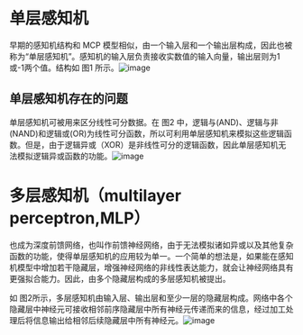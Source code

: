 # 单层感知机
早期的感知机结构和 MCP 模型相似，由一个输入层和一个输出层构成，因此也被称为“单层感知机”。感知机的输入层负责接收实数值的输入向量，输出层则为1或-1两个值。结构如 图1 所示。![image](https://paddlepedia.readthedocs.io/en/latest/_images/single_perceptron.png)

## 单层感知机存在的问题
单层感知机可被用来区分线性可分数据。在 图2 中，逻辑与(AND)、逻辑与非(NAND)和逻辑或(OR)为线性可分函数，所以可利用单层感知机来模拟这些逻辑函数。但是，由于逻辑异或（XOR）是非线性可分的逻辑函数，因此单层感知机无法模拟逻辑异或函数的功能。![image](https://paddlepedia.readthedocs.io/en/latest/_images/xor.png)
# 多层感知机（multilayer perceptron,MLP）
也成为深度前馈网络，也叫作前馈神经网络，由于无法模拟诸如异或以及其他复杂函数的功能，使得单层感知机的应用较为单一。一个简单的想法是，如果能在感知机模型中增加若干隐藏层，增强神经网络的非线性表达能力，就会让神经网络具有更强拟合能力。因此，由多个隐藏层构成的多层感知机被提出。

如 图2所示，多层感知机由输入层、输出层和至少一层的隐藏层构成。网络中各个隐藏层中神经元可接收相邻前序隐藏层中所有神经元传递而来的信息，经过加工处理后将信息输出给相邻后续隐藏层中所有神经元。![image](https://paddlepedia.readthedocs.io/en/latest/_images/multi_perceptron.png)
